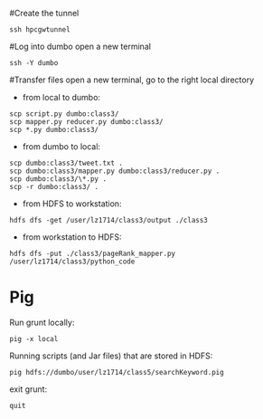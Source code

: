 #Create the tunnel
```      
ssh hpcgwtunnel
```

#Log into dumbo
open a new terminal
```
ssh -Y dumbo
```

#Transfer files
open a new terminal, go to the right local directory

* from local to dumbo:

```
scp script.py dumbo:class3/
scp mapper.py reducer.py dumbo:class3/
scp *.py dumbo:class3/
```

* from dumbo to local:

```
scp dumbo:class3/tweet.txt .
scp dumbo:class3/mapper.py dumbo:class3/reducer.py .
scp dumbo:class3/\*.py .
scp -r dumbo:class3/ .
```
* from HDFS to workstation:
```
hdfs dfs -get /user/lz1714/class3/output ./class3
```

* from workstation to HDFS:
```
hdfs dfs -put ./class3/pageRank_mapper.py /user/lz1714/class3/python_code
```


# Pig
Run grunt locally:
```
pig -x local
```

Running scripts (and Jar files) that are stored in HDFS:
```
pig hdfs://dumbo/user/lz1714/class5/searchKeyword.pig
```

exit grunt:
```
quit
```
